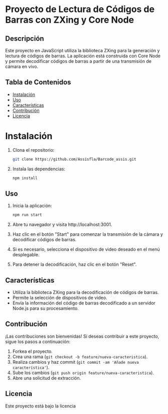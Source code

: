 # Proyecto de Lectura de Códigos de Barras con ZXing y Core Node

## Descripción

Este proyecto en JavaScript utiliza la biblioteca ZXing para la generación y lectura de códigos de barras. La aplicación está construida con Core Node y permite decodificar códigos de barras a partir de una transmisión de cámara en vivo.

## Tabla de Contenidos

- [Instalación](#instalación)
- [Uso](#uso)
- [Características](#características)
- [Contribución](#contribución)
- [Licencia](#licencia)


# Instalación

1. Clona el repositorio:

   ```bash
   git clone https://github.com/Assisfla/Barcode_assis.git
   ```

2. Instala las dependencias:

   ```bash
   npm install
   ```

## Uso

1. Inicia la aplicación:

   ```bash
   npm run start
   ```
2. Abre tu navegador y visita http://localhost:3001.

3. Haz clic en el botón "Start" para comenzar la transmisión de la cámara y decodificar códigos de barras.

4. Si es necesario, selecciona el dispositivo de video deseado en el menú desplegable.

5. Para detener la decodificación, haz clic en el botón "Reset".


## Características

- Utiliza la biblioteca ZXing para la decodificación de códigos de barras.
- Permite la selección de dispositivos de video.
- Envía la información del código de barras decodificado a un servidor Node.js para su procesamiento.

## Contribución

¡Las contribuciones son bienvenidas! Si deseas contribuir a este proyecto, sigue los pasos a continuación:

1. Forkea el proyecto.
2. Crea una rama (`git checkout -b feature/nueva-caracteristica`).
3. Realiza cambios y haz commit (`git commit -am 'Añade nueva característica'`).
4. Sube los cambios (`git push origin feature/nueva-caracteristica`).
5. Abre una solicitud de extracción.

## Licencia

Este proyecto está bajo la licencia 
```
